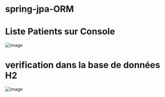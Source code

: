 # spring-jpa-ORM
# Liste Patients sur Console
![image](https://user-images.githubusercontent.com/62290643/160884765-289a06a6-5811-4902-9d28-20d3cce9cf83.png)

# verification dans la base de données H2
![image](https://user-images.githubusercontent.com/62290643/160885024-7f8bc911-8a08-492d-96c3-e2c7a525c1f5.png)


